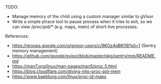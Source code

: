 TODO:
- Manage memory of the child using a custom manager similar to gVisor.
- Write a simple ptrace tool to pause process when it tries to exit, so we can view /proc/pid/* (e.g. maps, mem) of short-live processes.

References:
- https://groups.google.com/g/gvisor-users/c/9KOz4qBKl18?pli=1 (Sentry memory management)
- https://github.com/google/gvisor/blob/master/pkg/sentry/mm/README.md
- https://man7.org/linux/man-pages/man5/proc.5.html
- https://blog.cloudflare.com/diving-into-proc-pid-mem
- https://www.baeldung.com/linux/proc-id-maps
